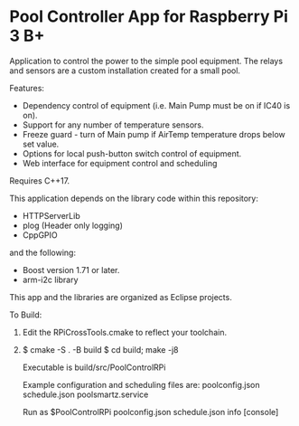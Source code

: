# Pool Controller App for Raspberry Pi 3 B+

Application to control the power to the simple pool equipment. 
The relays and sensors are a custom installation created for a 
small pool.

Features:
* Dependency control of equipment (i.e. Main Pump must be on if IC40 is on).
* Support for any number of temperature sensors.
* Freeze guard - turn of Main pump if AirTemp temperature drops below set value.
* Options for local push-button switch control of equipment.
* Web interface for equipment control and scheduling


Requires C++17.

This application depends on the library code within this repository:
* HTTPServerLib
* plog (Header only logging)
* CppGPIO

and the following:

* Boost version 1.71 or later.
* arm-i2c library

This app and the libraries are organized as Eclipse projects.

To Build:
1. Edit the RPiCrossTools.cmake to reflect your toolchain.
2. $ cmake -S . -B build
   $ cd build; make -j8

   Executable is build/src/PoolControlRPi

   Example configuration and scheduling files are:
      poolconfig.json
      schedule.json
      poolsmartz.service 
   
   Run as
   $PoolControlRPi poolconfig.json schedule.json info [console]
   

   
   
